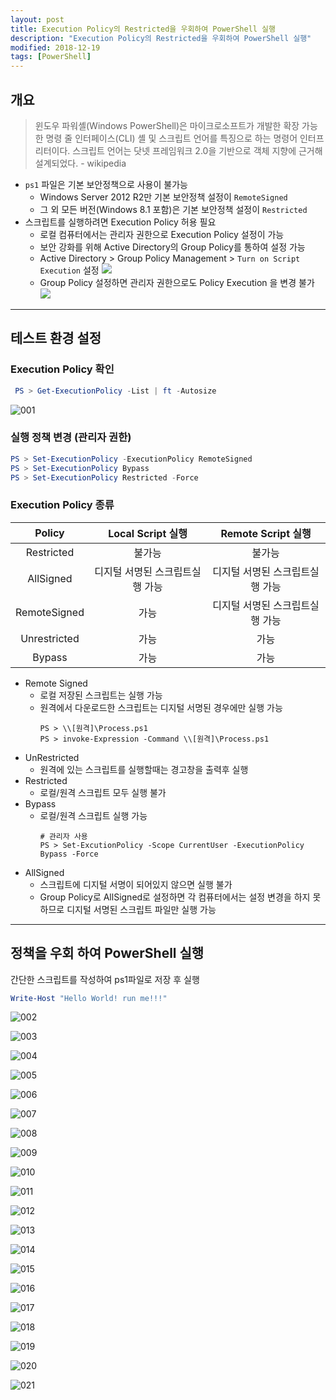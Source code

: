 ```yaml
---
layout: post
title: Execution Policy의 Restricted을 우회하여 PowerShell 실행
description: "Execution Policy의 Restricted을 우회하여 PowerShell 실행"
modified: 2018-12-19
tags: [PowerShell]
---
```



## 개요
> 윈도우 파워셸(Windows PowerShell)은 마이크로소프트가 개발한 확장 가능한 명령 줄 인터페이스(CLI) 셸 및 스크립트 언어를 특징으로 하는 명령어 인터프리터이다. 스크립트 언어는 닷넷 프레임워크 2.0을 기반으로 객체 지향에 근거해 설계되었다. - wikipedia

- `ps1` 파일은 기본 보안정책으로 사용이 불가능
    + Windows Server 2012 R2만 기본 보안정책 설정이 `RemoteSigned`
    + 그 외 모든 버전(Windows 8.1 포함)은 기본 보안정책 설정이 `Restricted`
- 스크립트를 실행하려면 Execution Policy 허용 필요
    + 로컬 컴퓨터에서는 관리자 권한으로 Execution Policy 설정이 가능
    + 보안 강화를 위해 Active Directory의 Group Policy를 통하여 설정 가능  
    + Active Directory > Group Policy Management > `Turn on Script Execution` 설정
    ![](https://user-images.githubusercontent.com/16396760/50433736-61249600-091d-11e9-94f5-5d66aa02c215.png)
    + Group Policy 설정하면 관리자 권한으로도 Policy Execution 을 변경 불가
    ![](https://user-images.githubusercontent.com/16396760/50433738-61bd2c80-091d-11e9-9efd-b8d472b55b08.PNG)


-----
## 테스트 환경 설정

### Execution Policy 확인
```Powershell
 PS > Get-ExecutionPolicy -List | ft -Autosize
```
![001](https://user-images.githubusercontent.com/16396760/50223763-752d3c80-03df-11e9-87da-b9c1de4b4c6d.png)

### 실행 정책 변경 (관리자 권한)
```Powershell
PS > Set-ExecutionPolicy -ExecutionPolicy RemoteSigned
PS > Set-ExecutionPolicy Bypass
PS > Set-ExecutionPolicy Restricted -Force
```

### Execution Policy 종류

| Policy | Local Script 실행 | Remote Script 실행 |
|:------:|:---------------:|:-----------------:| 
| Restricted| 불가능| 불가능 |
| AllSigned | 디지털 서명된 스크립트실행 가능 | 디지털 서명된 스크립트실행 가능|
| RemoteSigned | 가능 | 디지털 서명된 스크립트실행 가능|
| Unrestricted | 가능 | 가능 |
| Bypass | 가능 | 가능 |


- Remote Signed
    + 로컬 저장된 스크립트는 실행 가능
    + 원격에서 다운로드한 스크립트는 디지털 서명된 경우에만 실행 가능
        ```  
        PS > \\[원격]\Process.ps1
        PS > invoke-Expression -Command \\[원격]\Process.ps1
         ```
- UnRestricted
    + 원격에 있는 스크립트를 실행할때는 경고창을 출력후 실행
- Restricted
    + 로컬/원격 스크립트 모두 실행 불가
- Bypass
    + 로컬/원격 스크립트 실행 가능
         ```
        # 관리자 사용 
        PS > Set-ExcutionPolicy -Scope CurrentUser -ExecutionPolicy Bypass -Force
         ```
- AllSigned
    + 스크립트에 디지털 서명이 되어있지 않으면 실행 불가
    + Group Policy로 AllSigned로 설정하면 각 컴퓨터에서는 설정 변경을 하지 못하므로 디지털 서명된 스크립트 파일만 실행 가능

----
## 정책을 우회 하여 PowerShell 실행
간단한 스크립트를 작성하여 ps1파일로 저장 후 실행
```PowerShell
Write-Host "Hello World! run me!!!"
```




![002](https://user-images.githubusercontent.com/16396760/50223764-752d3c80-03df-11e9-80e0-9ec3bf400bc2.png)

![003](https://user-images.githubusercontent.com/16396760/50223765-752d3c80-03df-11e9-9c4f-89365eba3494.png)

![004](https://user-images.githubusercontent.com/16396760/50223766-75c5d300-03df-11e9-9f0e-bf8f2153b4ed.png)

![005](https://user-images.githubusercontent.com/16396760/50223767-75c5d300-03df-11e9-8f83-27d1dc04ad28.png)

![006](https://user-images.githubusercontent.com/16396760/50223768-75c5d300-03df-11e9-8a99-72de6bfb3a45.png)

![007](https://user-images.githubusercontent.com/16396760/50223769-75c5d300-03df-11e9-8f2b-c01bd19044a7.png)

![008](https://user-images.githubusercontent.com/16396760/50223770-765e6980-03df-11e9-81dd-c5e9aa859ffc.png)

![009](https://user-images.githubusercontent.com/16396760/50223771-765e6980-03df-11e9-8ee9-938fcd7a8995.png)

![010](https://user-images.githubusercontent.com/16396760/50223772-765e6980-03df-11e9-880b-9e3de9e40b8e.png)

![011](https://user-images.githubusercontent.com/16396760/50223773-76f70000-03df-11e9-86a1-2a7af5d44d3b.png)

![012](https://user-images.githubusercontent.com/16396760/50223774-76f70000-03df-11e9-8804-f8bc44943a33.png)

![013](https://user-images.githubusercontent.com/16396760/50223775-76f70000-03df-11e9-8b4e-d89850d05b4c.png)

![014](https://user-images.githubusercontent.com/16396760/50223776-778f9680-03df-11e9-93b2-1f16dcc3cbba.png)

![015](https://user-images.githubusercontent.com/16396760/50223777-778f9680-03df-11e9-93cf-70c08125dc52.png)

![016](https://user-images.githubusercontent.com/16396760/50223779-78282d00-03df-11e9-911b-02ce4f8cd44a.png)

![017](https://user-images.githubusercontent.com/16396760/50223780-78282d00-03df-11e9-91a6-973303e626c2.png)

![018](https://user-images.githubusercontent.com/16396760/50223781-78282d00-03df-11e9-9508-1bad6439f319.png)

![019](https://user-images.githubusercontent.com/16396760/50223782-78282d00-03df-11e9-9cd6-7a19350aaf5c.png)

![020](https://user-images.githubusercontent.com/16396760/50223783-78c0c380-03df-11e9-83c4-007639c7203b.png)

![021](https://user-images.githubusercontent.com/16396760/50223784-78c0c380-03df-11e9-8676-246d6810a134.png)
 